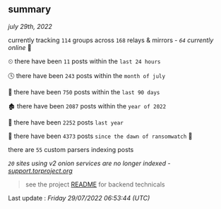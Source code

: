 
## summary
_july 29th, 2022_

currently tracking `114` groups across `168` relays & mirrors - _`64` currently online_ 📡

⏲ there have been `11` posts within the `last 24 hours`

🕓 there have been `243` posts within the `month of july`

📅 there have been `750` posts within the `last 90 days`

🏚 there have been `2087` posts within the `year of 2022`

🚀 there have been `2252` posts `last year`

🦕 there have been `4373` posts `since the dawn of ransomwatch` 🐣

there are `55` custom parsers indexing posts

_`20` sites using v2 onion services are no longer indexed - [support.torproject.org](https://support.torproject.org/onionservices/v2-deprecation/)_

> see the project [README](https://github.com/jmousqueton/ransomwatch#readme) for backend technicals



Last update : _Friday 29/07/2022 06:53:44 (UTC)_

